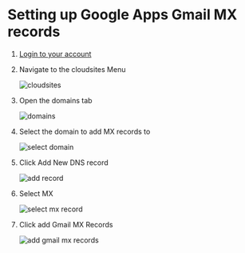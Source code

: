 Setting up Google Apps Gmail MX records
====

1. [Login to your account][login-link]

2. Navigate to the cloudsites Menu
 
    ![cloudsites][menu-cloudsites]

3. Open the domains tab

    ![domains][tab-domain]

4. Select the domain to add MX records to

	![select domain][select-add-domain]

5. Click Add New DNS record

	![add record][domains-add-record]

6. Select MX

	![select mx record][dns-record-mx]

7. Click add Gmail MX Records

	![add gmail mx records][add-gmail-mx-records]


[Login-Link]:https://my.gearhost.com/Account/Login


[menu-cloudsites]: https://raw.githubusercontent.com/GearHost/docs/master/Images/menu-cloudsites.png
[login]: https://raw.githubusercontent.com/GearHost/docs/master/Images/login.png
[tab-domain]: https://raw.githubusercontent.com/GearHost/docs/master/Images/tab-domains.png
[select-add-domain]: https://raw.githubusercontent.com/GearHost/docs/master/Images/select-add-domain.png
[domains-add-record]: https://raw.githubusercontent.com/GearHost/docs/master/Images/domains-add-record.png
[dns-record-mx]: https://raw.githubusercontent.com/GearHost/docs/master/Images/dns-record-mx.png
[add-gmail-mx-records]: https://raw.githubusercontent.com/GearHost/docs/master/Images/add-gmail-mx-records.png
